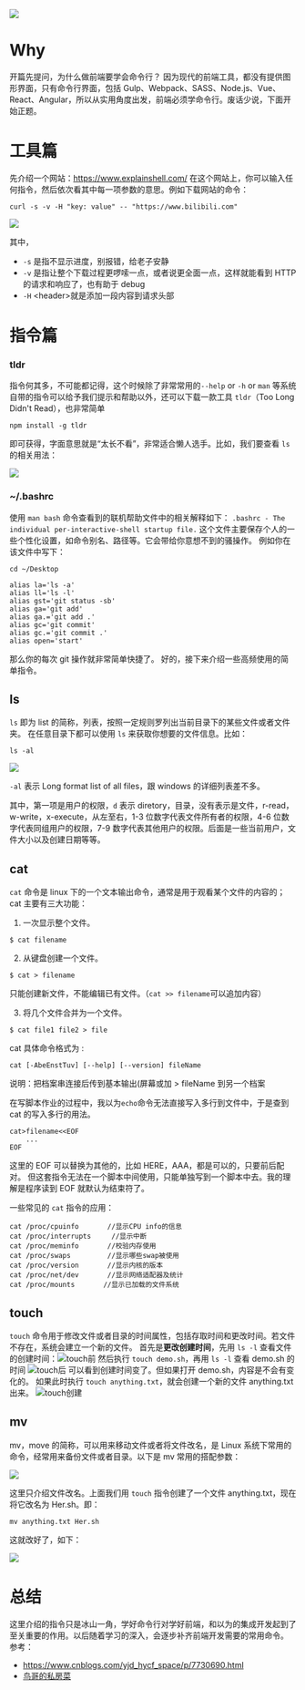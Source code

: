 ![](https://upload-images.jianshu.io/upload_images/16527477-352597705c4f2dfa.jpg?imageMogr2/auto-orient/strip%7CimageView2/2/w/1240)

# Why

开篇先提问，为什么做前端要学会命令行？
因为现代的前端工具，都没有提供图形界面，只有命令行界面，包括 Gulp、Webpack、SASS、Node.js、Vue、React、Angular，所以从实用角度出发，前端必须学命令行。废话少说，下面开始正题。

# 工具篇

先介绍一个网站：https://www.explainshell.com/
在这个网站上，你可以输入任何指令，然后依次看其中每一项参数的意思。例如下载网站的命令：

```
curl -s -v -H "key: value" -- "https://www.bilibili.com"
```

![](https://upload-images.jianshu.io/upload_images/16527477-ba1c9b5dd14e359c.PNG?imageMogr2/auto-orient/strip%7CimageView2/2/w/1240)

其中，

-   `-s` 是指不显示进度，别报错，给老子安静
-   `-v` 是指让整个下载过程更啰嗦一点，或者说更全面一点，这样就能看到 HTTP 的请求和响应了，也有助于 debug
-   `-H` <header\>就是添加一段内容到请求头部

# 指令篇

### tldr

指令何其多，不可能都记得，这个时候除了非常常用的`--help` or `-h` or `man` 等系统自带的指令可以给予我们提示和帮助以外，还可以下载一款工具 `tldr`（Too Long Didn't Read），也非常简单

```
npm install -g tldr
```

即可获得，字面意思就是“太长不看”，非常适合懒人选手。比如，我们要查看 `ls` 的相关用法：

![](https://upload-images.jianshu.io/upload_images/16527477-cfcef44459a7d99c.PNG?imageMogr2/auto-orient/strip%7CimageView2/2/w/1240)

### ~/.bashrc

使用 `man bash` 命令查看到的联机帮助文件中的相关解释如下：
`.bashrc - The individual per-interactive-shell startup file.`
这个文件主要保存个人的一些个性化设置，如命令别名、路径等。它会带给你意想不到的骚操作。
例如你在该文件中写下：

```
cd ~/Desktop

alias la='ls -a'
alias ll='ls -l'
alias gst='git status -sb'
alias ga='git add'
alias ga.='git add .'
alias gc='git commit'
alias gc.='git commit .'
alias open='start'
```

那么你的每次 git 操作就非常简单快捷了。
好的，接下来介绍一些高频使用的简单指令。

## ls

`ls` 即为 list 的简称，列表，按照一定规则罗列出当前目录下的某些文件或者文件夹。
在任意目录下都可以使用 `ls` 来获取你想要的文件信息。比如：

```
ls -al
```

![](https://upload-images.jianshu.io/upload_images/16527477-89e3811f48dcc5e1.PNG?imageMogr2/auto-orient/strip%7CimageView2/2/w/1240)

`-al` 表示 Long format list of all files，跟 windows 的详细列表差不多。

其中，第一项是用户的权限，`d` 表示 diretory，目录，没有表示是文件，r-read，w-write，x-execute，从左至右，1-3 位数字代表文件所有者的权限，4-6 位数字代表同组用户的权限，7-9 数字代表其他用户的权限。后面是一些当前用户，文件大小以及创建日期等等。

## cat

`cat` 命令是 linux 下的一个文本输出命令，通常是用于观看某个文件的内容的；
cat 主要有三大功能：

1.  一次显示整个文件。

```
$ cat filename
```

2.  从键盘创建一个文件。

```
$ cat > filename
```

只能创建新文件，不能编辑已有文件。（`cat >> filename`可以追加内容）

3.  将几个文件合并为一个文件。

```
$ cat file1 file2 > file
```

cat 具体命令格式为 :

```
cat [-AbeEnstTuv] [--help] [--version] fileName
```

说明：把档案串连接后传到基本输出(屏幕或加 > fileName 到另一个档案

在写脚本作业的过程中，我以为`echo`命令无法直接写入多行到文件中，于是查到 cat 的写入多行的用法。

```
cat>filename<<EOF
    ...
EOF
```

这里的 EOF 可以替换为其他的，比如 HERE，AAA，都是可以的，只要前后配对。
但这套指令无法在一个脚本中间使用，只能单独写到一个脚本中去。我的理解是程序读到 EOF 就默认为结束符了。

一些常见的 `cat` 指令的应用：

```
cat /proc/cpuinfo       //显示CPU info的信息
cat /proc/interrupts     //显示中断
cat /proc/meminfo       //校验内存使用
cat /proc/swaps         //显示哪些swap被使用
cat /proc/version       //显示内核的版本
cat /proc/net/dev       //显示网络适配器及统计
cat /proc/mounts       //显示已加载的文件系统
```

## touch

`touch` 命令用于修改文件或者目录的时间属性，包括存取时间和更改时间。若文件不存在，系统会建立一个新的文件。
首先是**更改创建时间**，先用 `ls -l` 查看文件的创建时间：![touch前](https://upload-images.jianshu.io/upload_images/16527477-42239b5745e653e3.PNG?imageMogr2/auto-orient/strip%7CimageView2/2/w/1240)
然后执行 `touch demo.sh`，再用 `ls -l` 查看 demo.sh 的时间
![touch后](https://upload-images.jianshu.io/upload_images/16527477-b175c7e6eb0e6924.PNG?imageMogr2/auto-orient/strip%7CimageView2/2/w/1240)
可以看到创建时间变了。但如果打开 demo.sh，内容是不会有变化的。
如果此时执行 `touch anything.txt`，就会创建一个新的文件 anything.txt 出来。
![touch创建](https://upload-images.jianshu.io/upload_images/16527477-62a0632453a926b6.PNG?imageMogr2/auto-orient/strip%7CimageView2/2/w/1240)

## mv

mv，move 的简称，可以用来移动文件或者将文件改名，是 Linux 系统下常用的命令，经常用来备份文件或者目录。以下是 mv 常用的搭配参数：

![](https://upload-images.jianshu.io/upload_images/16527477-1b56610c5a43c414.PNG?imageMogr2/auto-orient/strip%7CimageView2/2/w/1240)

这里只介绍文件改名。上面我们用 `touch` 指令创建了一个文件 anything.txt，现在将它改名为 Her.sh。即：

```
mv anything.txt Her.sh
```

这就改好了，如下：

![](https://upload-images.jianshu.io/upload_images/16527477-37037f6533c80c4a.PNG?imageMogr2/auto-orient/strip%7CimageView2/2/w/1240)

# 总结

这里介绍的指令只是冰山一角，学好命令行对学好前端，和以为的集成开发起到了至关重要的作用。以后随着学习的深入，会逐步补齐前端开发需要的常用命令。
参考：

-   https://www.cnblogs.com/yjd_hycf_space/p/7730690.html
-   [鸟哥的私房菜](http://linux.vbird.org/)
